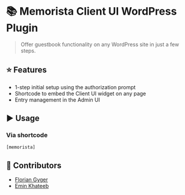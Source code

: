 # :books: Memorista Client UI WordPress Plugin

> Offer guestbook functionality on any WordPress site in just a few steps.

## :star: Features

- 1-step initial setup using the authorization prompt
- Shortcode to embed the Client UI widget on any page
- Entry management in the Admin UI

## :arrow_forward: Usage

### Via shortcode

```
[memorista]
```

## :raising_hand: Contributors

- [Florian Gyger](https://floriangyger.ch)
- [Emin Khateeb](https://emin.ch)
